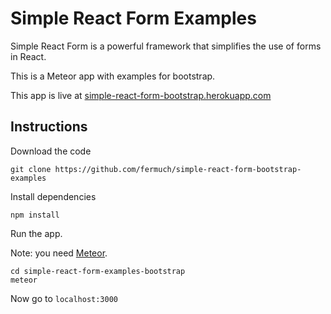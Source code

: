 # Simple React Form Examples

Simple React Form is a powerful framework that simplifies the use of forms in React.

This is a Meteor app with examples for bootstrap.

This app is live at [simple-react-form-bootstrap.herokuapp.com](https://simple-react-form-bootstrap.herokuapp.com/)

## Instructions

Download the code

```
git clone https://github.com/fermuch/simple-react-form-bootstrap-examples
```

Install dependencies

```
npm install
```

Run the app.

Note: you need [Meteor](https://www.meteor.com/).

```
cd simple-react-form-examples-bootstrap
meteor
```

Now go to ```localhost:3000```
